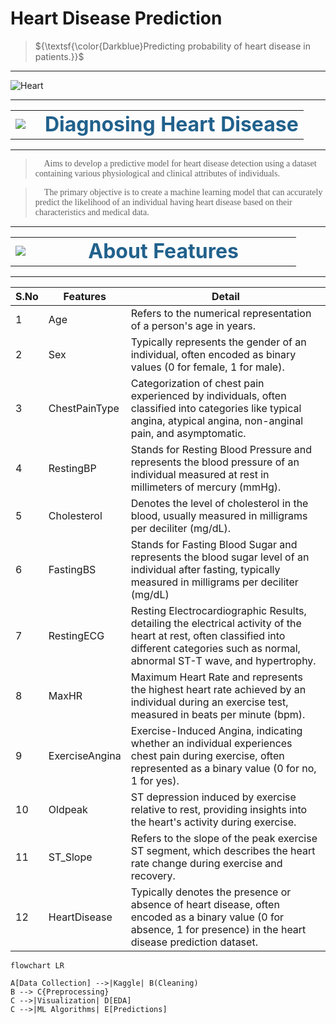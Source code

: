 # Heart Disease Prediction 

> ${\textsf{\color{Darkblue}Predicting probability of heart disease in patients.}}$
***

![Heart](https://www.econsight.com/wp-content/uploads/2022/12/Medical-Imaging.jpg)

***

<table align="center">
    <tr>
        <td width="10%">
            <img src="https://www.pngall.com/wp-content/uploads/2016/06/Health-Free-Download-PNG.png">
        </td>
        <td>
            <div align="center" style="font-size:200%">
                <font color="#21618C">
                    <b>Diagnosing Heart Disease</b> 
                </font>
            </div>
        </td>
    </tr>
</table>

<hr>

> <span style="font-family:Comic Sans MS"> 🎯 Aims to develop a predictive model for heart disease detection using a dataset containing various physiological and clinical attributes of individuals.</span> 

> <span style="font-family:Comic Sans MS"> 🎯 The primary objective is to create a machine learning model that can accurately predict the likelihood of an individual having heart disease based on their characteristics and medical data.</span>

___


<table align="center">
    <tr>
        <td width="7%">
            <img src="https://qvcc.edu/wp-content/uploads/2017/08/information-clipart-information-icon-1024x1024@2x.png">
        </td>
        <td>
            <div align="center" style="font-size:200%">
                <font color="#21618C">
                    <b>About Features</b> 
                </font>
            </div>
        </td>
    </tr>
</table>

<hr>

|S.No|Features|Detail|
|------|------|------|
|1    | Age|   Refers to the numerical representation of a person's age in years.    |
|2    |Sex|   Typically represents the gender of an individual, often encoded as binary values (0 for female, 1 for male).   |
|3    |ChestPainType|   Categorization of chest pain experienced by individuals, often classified into categories like typical angina, atypical angina, non-anginal pain, and asymptomatic.|
|4    |RestingBP|Stands for Resting Blood Pressure and represents the blood pressure of an individual measured at rest in millimeters of mercury (mmHg).|
|5    | Cholesterol	|Denotes the level of cholesterol in the blood, usually measured in milligrams per deciliter (mg/dL). |
|6    |FastingBS|Stands for Fasting Blood Sugar and represents the blood sugar level of an individual after fasting, typically measured in milligrams per deciliter (mg/dL)  |
|7    |RestingECG|Resting Electrocardiographic Results, detailing the electrical activity of the heart at rest, often classified into different categories such as normal, abnormal ST-T wave, and hypertrophy.|
|8    |MaxHR| Maximum Heart Rate and represents the highest heart rate achieved by an individual during an exercise test, measured in beats per minute (bpm). |
|9    | ExerciseAngina |Exercise-Induced Angina, indicating whether an individual experiences chest pain during exercise, often represented as a binary value (0 for no, 1 for yes). |
|10     |	Oldpeak	|ST depression induced by exercise relative to rest, providing insights into the heart's activity during exercise.   |
|11   | ST_Slope |Refers to the slope of the peak exercise ST segment, which describes the heart rate change during exercise and recovery.  |
|12     |	HeartDisease    |Typically denotes the presence or absence of heart disease, often encoded as a binary value (0 for absence, 1 for presence) in the heart disease prediction dataset.    |


```mermaid
flowchart LR

A[Data Collection] -->|Kaggle| B(Cleaning)
B --> C{Preprocessing}
C -->|Visualization| D[EDA]
C -->|ML Algorithms| E[Predictions]
```
